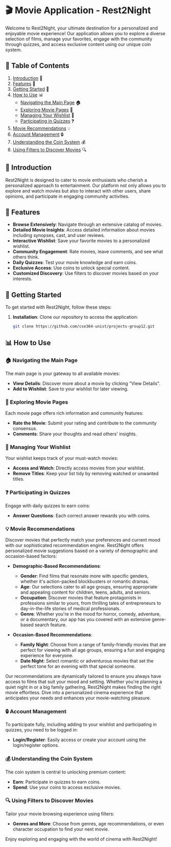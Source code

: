 # 🎬 Movie Application - Rest2Night

Welcome to Rest2Night, your ultimate destination for a personalized and enjoyable movie experience! Our application allows you to explore a diverse selection of films, manage your favorites, engage with the community through quizzes, and access exclusive content using our unique coin system.

## 📑 Table of Contents

1. [Introduction](#introduction) 🎥
2. [Features](#features) 🌟
3. [Getting Started](#getting-started) 🔧
4. [How to Use](#how-to-use) 📊
   - [Navigating the Main Page](#navigating-the-main-page) 🏠
   - [Exploring Movie Pages](#exploring-movie-pages) 🎥
   - [Managing Your Wishlist](#managing-your-wishlist) 💖
   - [Participating in Quizzes](#participating-in-quizzes) ❓
5. [Movie Recommendations](#movie-recommendations) 💡
6. [Account Management](#account-management) 🔒
7. [Understanding the Coin System](#understanding-the-coin-system) 💰
8. [Using Filters to Discover Movies](#using-filters-to-discover-movies) 🔍

## 🎥 Introduction

Rest2Night is designed to cater to movie enthusiasts who cherish a personalized approach to entertainment. Our platform not only allows you to explore and watch movies but also to interact with other users, share opinions, and participate in engaging community activities.

## 🌟 Features

- **Browse Extensively**: Navigate through an extensive catalog of movies.
- **Detailed Movie Insights**: Access detailed information about movies including synopses, cast, and user reviews.
- **Interactive Wishlist**: Save your favorite movies to a personalized wishlist.
- **Community Engagement**: Rate movies, leave comments, and see what others think.
- **Daily Quizzes**: Test your movie knowledge and earn coins.
- **Exclusive Access**: Use coins to unlock special content.
- **Customized Discovery**: Use filters to discover movies based on your interests.

## 🔧 Getting Started

To get started with Rest2Night, follow these steps:

1. **Installation**:
   Clone our repository to access the application:
   ```bash
   git clone https://github.com/cse364-unist/projects-group12.git
## 📊 How to Use

### 🏠 Navigating the Main Page

The main page is your gateway to all available movies:
- **View Details**: Discover more about a movie by clicking "View Details".
- **Add to Wishlist**: Save to your wishlist for later viewing.

### 🎥 Exploring Movie Pages

Each movie page offers rich information and community features:
- **Rate the Movie**: Submit your rating and contribute to the community consensus.
- **Comments**: Share your thoughts and read others' insights.

### 💖 Managing Your Wishlist

Your wishlist keeps track of your must-watch movies:
- **Access and Watch**: Directly access movies from your wishlist.
- **Remove Titles**: Keep your list tidy by removing watched or unwanted titles.

### ❓ Participating in Quizzes

Engage with daily quizzes to earn coins:
- **Answer Questions**: Each correct answer rewards you with coins.

### 💡 Movie Recommendations

Discover movies that perfectly match your preferences and current mood with our sophisticated recommendation engine. Rest2Night offers personalized movie suggestions based  on a variety of demographic and occasion-based factors:

- **Demographic-Based Recommendations**:
  - **Gender**: Find films that resonate more with specific genders, whether it's action-packed blockbusters or romantic dramas.
  - **Age**: Our selections cater to all age groups, ensuring appropriate and appealing content for children, teens, adults, and seniors.
  - **Occupation**: Discover movies that feature protagonists in professions similar to yours, from thrilling tales of entrepreneurs to day-in-the-life stories of medical professionals.
  - **Genre**: Whether you're in the mood for horror, comedy, adventure, or a documentary, our app has you covered with an extensive genre-based search feature.

- **Occasion-Based Recommendations**:
  - **Family Night**: Choose from a range of family-friendly movies that are perfect for viewing with all age groups, ensuring a fun and engaging experience for everyone.
  - **Date Night**: Select romantic or adventurous movies that set the perfect tone for an evening with that special someone.

Our recommendations are dynamically tailored to ensure you always have access to films that suit your mood and setting. Whether you're planning a quiet night in or a big family gathering, Rest2Night makes finding the right movie effortless. Dive into a personalized cinema experience that anticipates your needs and enhances your movie-watching pleasure.

### 🔒 Account Management

To participate fully, including adding to your wishlist and participating in quizzes, you need to be logged in:
- **Login/Register**: Easily access or create your account using the login/register options.

### 💰 Understanding the Coin System

The coin system is central to unlocking premium content:
- **Earn**: Participate in quizzes to earn coins.
- **Spend**: Use your coins to access exclusive movies.

### 🔍 Using Filters to Discover Movies

Tailor your movie browsing experience using filters:
- **Genres and More**: Choose from genres, age recommendations, or even character occupation to find your next movie.

Enjoy exploring and engaging with the world of cinema with Rest2Night!

